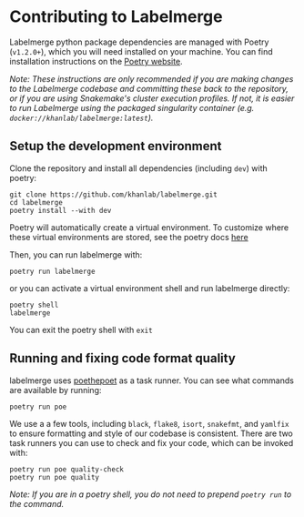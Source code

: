 # Contributing to Labelmerge

Labelmerge python package dependencies are managed with Poetry (`v1.2.0+`), which
you will need installed on your machine. You can find installation instructions 
on the [Poetry website](https://python-poetry.org/docs/master/#installation).

_Note: These instructions are only recommended if you are making changes to the
Labelmerge codebase and committing these back to the repository, or if you are 
using Snakemake's cluster execution profiles. If not, it is easier to run 
Labelmerge using the packaged singularity container (e.g. 
`docker://khanlab/labelmerge:latest`)._

## Setup the development environment

Clone the repository and install all dependencies (including `dev`) with poetry:

```
git clone https://github.com/khanlab/labelmerge.git 
cd labelmerge
poetry install --with dev 
```

Poetry will automatically create a virtual environment. To customize where 
these virtual environments are stored, see the poetry docs 
[here](https://python-poetry.org/docs/configuration/)

Then, you can run labelmerge with:

```
poetry run labelmerge
```

or you can activate a virtual environment shell and run labelmerge directly:

```
poetry shell
labelmerge
```

You can exit the poetry shell with `exit`

## Running and fixing code format quality

labelmerge uses [poethepoet](https://github.com/nat-n/poethepoet) as a task runner.
You can see what commands are available by running:

```
poetry run poe 
```

We use a a few tools, including `black`, `flake8`, `isort`, `snakefmt`, and 
`yamlfix` to ensure formatting and style of our codebase is consistent. There 
are two task runners you can use to check and fix your code, which can be 
invoked with:

```
poetry run poe quality-check
poetry run poe quality
```

_Note: If you are in a poetry shell, you do not need to prepend `poetry run` to
the command._
